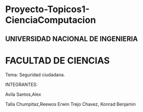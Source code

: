 # Proyecto-Topicos1-CienciaComputacion

## UNIVERSIDAD NACIONAL DE INGENIERIA

# FACULTAD DE CIENCIAS

Tema: Seguridad ciudadana.

INTEGRANTES: 

Avila Santos,Alex

Talla Chumpitaz,Reewos Erwin
Trejo Chavez, Konrad Benjamin
